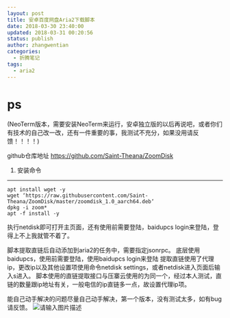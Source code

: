 ```yaml
---
layout: post
title: 安卓百度网盘Aria2下载脚本
date: 2018-03-30 23:40:00
updated: 2018-03-31 00:20:56
status: publish
author: zhangwentian
categories: 
  - 折腾笔记
tags: 
  - aria2
---
```



ps
==

 (NeoTerm版本，需要安装NeoTerm来运行，安卓独立版的以后再说吧，或者你们有技术的自己改一改，还有一件重要的事，我测试不充分，如果没用请反馈！！！！)

github仓库地址 https://github.com/Saint-Theana/ZoomDisk

 

1. 安装命令
-------

    apt install wget -y
    wget ‘https://raw.githubusercontent.com/Saint-Theana/ZoomDisk/master/zoomdisk_1.0_aarch64.deb‘
    dpkg -i zoom*
    apt -f install -y

执行netdisk即可打开主页面，还有使用前需要登陆，baidupcs login来登陆，登得上不上我就管不着了。


脚本提取直链后自动添加到aria2的任务中，需要指定jsonrpc。
底层使用baidupcs，使用前需要登陆，使用baidupcs login来登陆
提取直链使用了代理ip，更改ip以及其他设置项使用命令netdisk settings，或者netdisk进入页面后输入s进入。
脚本使用的直链提取接口与压寨云使用的为同一个，经过本人测试，直链的数量跟ip地址有关，一般电信的ip直链多一点，故设置代理ip项。

能自己动手解决的问题尽量自己动手解决，第一个版本，没有测试太多，如有bug请反馈。
![请输入图片描述][1]


  [1]: https://i.loli.net/2018/03/30/5abe5b9971a74.png


